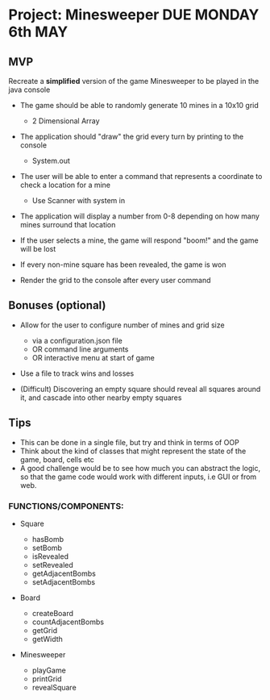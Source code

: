 # Project: Minesweeper DUE MONDAY 6th MAY

## MVP

Recreate a **simplified** version of the game Minesweeper to be played in the java console

- The game should be able to randomly generate 10 mines in a 10x10 grid
  - 2 Dimensional Array
- The application should "draw" the grid every turn by printing to the console
  - System.out
- The user will be able to enter a command that represents a coordinate to check a location for a mine

  - Use Scanner with system in

- The application will display a number from 0-8 depending on how many mines surround that location

- If the user selects a mine, the game will respond "boom!" and the game will be lost

- If every non-mine square has been revealed, the game is won

- Render the grid to the console after every user command

## Bonuses (optional)

- Allow for the user to configure number of mines and grid size

  - via a configuration.json file
  - OR command line arguments
  - OR interactive menu at start of game

- Use a file to track wins and losses

- (Difficult) Discovering an empty square should reveal all squares around it, and cascade into other nearby empty squares

## Tips

- This can be done in a single file, but try and think in terms of OOP
- Think about the kind of classes that might represent the state of the game, board, cells etc
- A good challenge would be to see how much you can abstract the logic, so that the game code would work with different inputs, i.e GUI or from web.


### FUNCTIONS/COMPONENTS: 
- Square 
  - hasBomb
  - setBomb
  - isRevealed
  - setRevealed
  - getAdjacentBombs
  - setAdjacentBombs

- Board 
  - createBoard
  - countAdjacentBombs
  - getGrid
  - getWidth
 
- Minesweeper
  - playGame
  - printGrid
  - revealSquare
